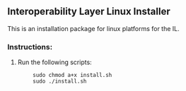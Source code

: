 ## Interoperability Layer Linux Installer
This is an installation package for linux platforms for the IL.

### Instructions:
1. Run the following scripts:
```
        sudo chmod a+x install.sh
        sudo ./install.sh
```
